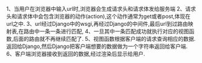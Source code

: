 1、当用户在浏览器中输入url时,浏览器会生成请求头和请求体发给服务端
2、请求头和请求体中会包含浏览器的动作(action),这个动作通常为get或者post,体现在url之中.
3、url经过Django中的wsgi,再经过Django的中间件,最后url到过路由映射表,在路由中一条一条进行匹配,
4、一旦其中一条匹配成功就执行对应的视图函数,后面的路由就不再继续匹配了.
5、视图函数根据客户端的请求查询相应的数据.返回给Django,然后Django把客户端想要的数据做为一个字符串返回给客户端.
6、客户端浏览器接收到返回的数据,经过渲染后显示给用户.